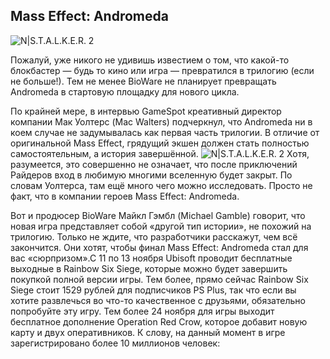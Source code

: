 ## Mass Effect: Andromeda
![N|S.T.A.L.K.E.R. 2](http://masseffect-universe.com/_ph/33/577233433.jpg)

Пожалуй, уже никого не удивишь известием о том, что какой-то блокбастер — будь то кино или игра — превратился в трилогию (если не больше!). Тем не менее BioWare не планирует превращать Andromeda в стартовую площадку для нового цикла.

По крайней мере, в интервью GameSpot креативный директор компании Мак Уолтерс (Mac Walters) подчеркнул, что Andromeda ни в коем случае не задумывалась как первая часть трилогии. В отличие от оригинальной Mass Effect, грядущий экшен должен стать полностью самостоятельным, а история завершённой.
![N|S.T.A.L.K.E.R. 2](http://masseffect-universe.com/_ph/33/347245867.jpg)
Хотя, разумеется, это совершенно не означает, что после приключений Райдеров вход в любимую многими вселенную будет закрыт. По словам Уолтерса, там ещё много чего можно исследовать. Просто не факт, что в компании героев Mass Effect: Andromeda.

Вот и продюсер BioWare Майкл Гэмбл (Michael Gamble) говорит, что новая игра представляет собой «другой тип истории», не похожий на трилогию. Только не ждите, что разработчики расскажут, чем всё закончится. Они хотят, чтобы финал Mass Effect: Andromeda стал для вас «сюрпризом».С 11 по 13 ноября Ubisoft проводит бесплатные выходные в Rainbow Six Siege, которые можно будет завершить покупкой полной версии игры. Тем более, прямо сейчас Rainbow Six Siege стоит 1529 рублей для подписчиков PS Plus, так что если вы хотите развлечься во что-то качественное с друзьями, обязательно попробуйте эту игру.
Тем более 24 ноября для игры выходит бесплатное дополнение Operation Red Crow, которое добавит новую карту и двух оперативников. К слову, на данный момент в игре зарегистрировано более 10 миллионов человек:


